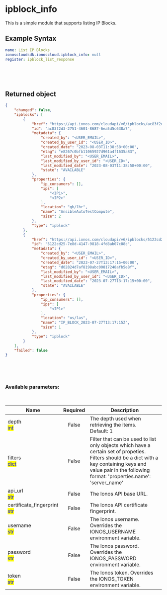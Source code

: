 # ipblock_info

This is a simple module that supports listing IP Blocks.

## Example Syntax


```yaml
name: List IP Blocks
ionoscloudsdk.ionoscloud.ipblock_info: null
register: ipblock_list_response

```

&nbsp;

&nbsp;
## Returned object
```json
{
    "changed": false,
    "ipblocks": [
        {
            "href": "https://api.ionos.com/cloudapi/v6/ipblocks/ac83f2d3-2751-4601-8687-6ea5d5c638a7",
            "id": "ac83f2d3-2751-4601-8687-6ea5d5c638a7",
            "metadata": {
                "created_by": "<USER_EMAIL>",
                "created_by_user_id": "<USER_ID>",
                "created_date": "2023-08-03T11:38:58+00:00",
                "etag": "e8267c0bfb11065927d961a4f1635a83",
                "last_modified_by": "<USER_EMAIL>",
                "last_modified_by_user_id": "<USER_ID>",
                "last_modified_date": "2023-08-03T11:38:58+00:00",
                "state": "AVAILABLE"
            },
            "properties": {
                "ip_consumers": [],
                "ips": [
                    "<IP1>",
                    "<IP2>"
                ],
                "location": "gb/lhr",
                "name": "AnsibleAutoTestCompute",
                "size": 2
            },
            "type": "ipblock"
        },
        {
            "href": "https://api.ionos.com/cloudapi/v6/ipblocks/5122cd25-7e8d-4147-9818-4fd8ab07c88c",
            "id": "5122cd25-7e8d-4147-9818-4fd8ab07c88c",
            "metadata": {
                "created_by": "<USER_EMAIL>",
                "created_by_user_id": "<USER_ID>",
                "created_date": "2023-07-27T13:17:15+00:00",
                "etag": "d02824d7af8198abc00817248afb5e8f",
                "last_modified_by": "<USER_EMAIL>",
                "last_modified_by_user_id": "<USER_ID>",
                "last_modified_date": "2023-07-27T13:17:15+00:00",
                "state": "AVAILABLE"
            },
            "properties": {
                "ip_consumers": [],
                "ips": [
                    "<IP1>"
                ],
                "location": "us/las",
                "name": "IP_BLOCK_2023-07-27T13:17:15Z",
                "size": 1
            },
            "type": "ipblock"
        }
    ],
    "failed": false
}

```

&nbsp;

&nbsp;
### Available parameters:
&nbsp;

<table data-full-width="true">
  <thead>
    <tr>
      <th width="22.8vw">Name</th>
      <th width="10.8vw" align="center">Required</th>
      <th>Description</th>
    </tr>
  </thead>
  <tbody>
  <tr>
  <td>depth<br/><mark style="color:blue;">int</mark></td>
  <td align="center">False</td>
  <td>The depth used when retrieving the items.<br />Default: 1</td>
  </tr>
  <tr>
  <td>filters<br/><mark style="color:blue;">dict</mark></td>
  <td align="center">False</td>
  <td>Filter that can be used to list only objects which have a certain set of propeties. Filters should be a dict with a key containing keys and value pair in the following format: 'properties.name': 'server_name'</td>
  </tr>
  <tr>
  <td>api_url<br/><mark style="color:blue;">str</mark></td>
  <td align="center">False</td>
  <td>The Ionos API base URL.</td>
  </tr>
  <tr>
  <td>certificate_fingerprint<br/><mark style="color:blue;">str</mark></td>
  <td align="center">False</td>
  <td>The Ionos API certificate fingerprint.</td>
  </tr>
  <tr>
  <td>username<br/><mark style="color:blue;">str</mark></td>
  <td align="center">False</td>
  <td>The Ionos username. Overrides the IONOS_USERNAME environment variable.</td>
  </tr>
  <tr>
  <td>password<br/><mark style="color:blue;">str</mark></td>
  <td align="center">False</td>
  <td>The Ionos password. Overrides the IONOS_PASSWORD environment variable.</td>
  </tr>
  <tr>
  <td>token<br/><mark style="color:blue;">str</mark></td>
  <td align="center">False</td>
  <td>The Ionos token. Overrides the IONOS_TOKEN environment variable.</td>
  </tr>
  </tbody>
</table>
